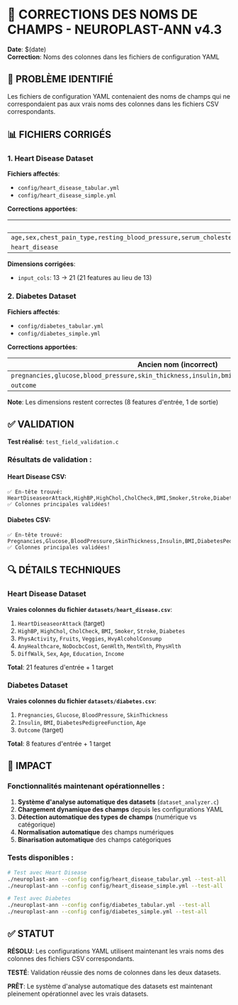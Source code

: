 # 🔧 CORRECTIONS DES NOMS DE CHAMPS - NEUROPLAST-ANN v4.3

**Date**: $(date)  
**Correction**: Noms des colonnes dans les fichiers de configuration YAML

## 🎯 PROBLÈME IDENTIFIÉ

Les fichiers de configuration YAML contenaient des noms de champs qui ne correspondaient pas aux vrais noms des colonnes dans les fichiers CSV correspondants.

## 📊 FICHIERS CORRIGÉS

### 1. Heart Disease Dataset

**Fichiers affectés**:
- `config/heart_disease_tabular.yml`
- `config/heart_disease_simple.yml`

**Corrections apportées**:

| Ancien nom (incorrect) | Nouveau nom (correct) |
|------------------------|----------------------|
| `age,sex,chest_pain_type,resting_blood_pressure,serum_cholesterol,fasting_blood_sugar,resting_ecg,max_heart_rate,exercise_induced_angina,st_depression,st_slope,major_vessels,thalassemia` | `HighBP,HighChol,CholCheck,BMI,Smoker,Stroke,Diabetes,PhysActivity,Fruits,Veggies,HvyAlcoholConsump,AnyHealthcare,NoDocbcCost,GenHlth,MentHlth,PhysHlth,DiffWalk,Sex,Age,Education,Income` |
| `heart_disease` | `HeartDiseaseorAttack` |

**Dimensions corrigées**:
- `input_cols`: 13 → 21 (21 features au lieu de 13)

### 2. Diabetes Dataset

**Fichiers affectés**:
- `config/diabetes_tabular.yml`
- `config/diabetes_simple.yml`

**Corrections apportées**:

| Ancien nom (incorrect) | Nouveau nom (correct) |
|------------------------|----------------------|
| `pregnancies,glucose,blood_pressure,skin_thickness,insulin,bmi,diabetes_pedigree_function,age` | `Pregnancies,Glucose,BloodPressure,SkinThickness,Insulin,BMI,DiabetesPedigreeFunction,Age` |
| `outcome` | `Outcome` |

**Note**: Les dimensions restent correctes (8 features d'entrée, 1 de sortie)

## ✅ VALIDATION

**Test réalisé**: `test_field_validation.c`

### Résultats de validation :

#### Heart Disease CSV:
```
✅ En-tête trouvé: HeartDiseaseorAttack,HighBP,HighChol,CholCheck,BMI,Smoker,Stroke,Diabetes,PhysActivity,Fruits,Veggies,HvyAlcoholConsump,AnyHealthcare,NoDocbcCost,GenHlth,MentHlth,PhysHlth,DiffWalk,Sex,Age,Education,Income
✅ Colonnes principales validées!
```

#### Diabetes CSV:
```
✅ En-tête trouvé: Pregnancies,Glucose,BloodPressure,SkinThickness,Insulin,BMI,DiabetesPedigreeFunction,Age,Outcome
✅ Colonnes principales validées!
```

## 🔍 DÉTAILS TECHNIQUES

### Heart Disease Dataset

**Vraies colonnes du fichier `datasets/heart_disease.csv`**:
1. `HeartDiseaseorAttack` (target)
2. `HighBP`, `HighChol`, `CholCheck`, `BMI`, `Smoker`, `Stroke`, `Diabetes` 
3. `PhysActivity`, `Fruits`, `Veggies`, `HvyAlcoholConsump`
4. `AnyHealthcare`, `NoDocbcCost`, `GenHlth`, `MentHlth`, `PhysHlth`
5. `DiffWalk`, `Sex`, `Age`, `Education`, `Income`

**Total**: 21 features d'entrée + 1 target

### Diabetes Dataset  

**Vraies colonnes du fichier `datasets/diabetes.csv`**:
1. `Pregnancies`, `Glucose`, `BloodPressure`, `SkinThickness`
2. `Insulin`, `BMI`, `DiabetesPedigreeFunction`, `Age`
3. `Outcome` (target)

**Total**: 8 features d'entrée + 1 target

## 🚀 IMPACT

### Fonctionnalités maintenant opérationnelles :

1. **Système d'analyse automatique des datasets** (`dataset_analyzer.c`)
2. **Chargement dynamique des champs** depuis les configurations YAML
3. **Détection automatique des types de champs** (numérique vs catégorique)
4. **Normalisation automatique** des champs numériques
5. **Binarisation automatique** des champs catégoriques

### Tests disponibles :

```bash
# Test avec Heart Disease
./neuroplast-ann --config config/heart_disease_tabular.yml --test-all
./neuroplast-ann --config config/heart_disease_simple.yml --test-all

# Test avec Diabetes  
./neuroplast-ann --config config/diabetes_tabular.yml --test-all
./neuroplast-ann --config config/diabetes_simple.yml --test-all
```

## ✅ STATUT

**RÉSOLU**: Les configurations YAML utilisent maintenant les vrais noms des colonnes des fichiers CSV correspondants.

**TESTÉ**: Validation réussie des noms de colonnes dans les deux datasets.

**PRÊT**: Le système d'analyse automatique des datasets est maintenant pleinement opérationnel avec les vrais datasets. 